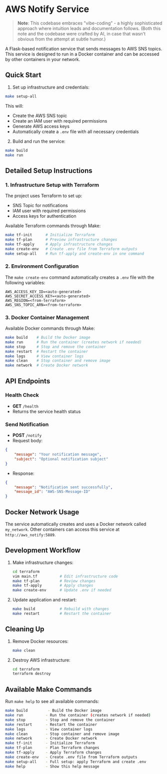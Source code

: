 # AWS Notify Service

> **Note**: This codebase embraces "vibe-coding" - a highly sophisticated approach where intuition leads and documentation follows. (Both this note and the codebase were crafted by AI, in case that wasn't obvious from the attempt at subtle humor.)

A Flask-based notification service that sends messages to AWS SNS topics. This service is designed to run in a Docker container and can be accessed by other containers in your network.

## Quick Start

1. Set up infrastructure and credentials:
```bash
make setup-all
```
This will:
- Create the AWS SNS topic
- Create an IAM user with required permissions
- Generate AWS access keys
- Automatically create a `.env` file with all necessary credentials

2. Build and run the service:
```bash
make build
make run
```

## Detailed Setup Instructions

### 1. Infrastructure Setup with Terraform

The project uses Terraform to set up:
- SNS Topic for notifications
- IAM user with required permissions
- Access keys for authentication

Available Terraform commands through Make:
```bash
make tf-init      # Initialize Terraform
make tf-plan      # Preview infrastructure changes
make tf-apply     # Apply infrastructure changes
make create-env   # Create .env file from Terraform outputs
make setup-all    # Run tf-apply and create-env in one command
```

### 2. Environment Configuration

The `make create-env` command automatically creates a `.env` file with the following variables:
```
AWS_ACCESS_KEY_ID=<auto-generated>
AWS_SECRET_ACCESS_KEY=<auto-generated>
AWS_REGION=<from-terraform>
AWS_SNS_TOPIC_ARN=<from-terraform>
```

### 3. Docker Container Management

Available Docker commands through Make:
```bash
make build    # Build the Docker image
make run      # Run the container (creates network if needed)
make stop     # Stop and remove the container
make restart  # Restart the container
make logs     # View container logs
make clean    # Stop container and remove image
make network  # Create Docker network
```

## API Endpoints

### Health Check
- **GET** `/health`
- Returns the service health status

### Send Notification
- **POST** `/notify`
- Request body:
```json
{
    "message": "Your notification message",
    "subject": "Optional notification subject"
}
```
- Response:
```json
{
    "message": "Notification sent successfully",
    "message_id": "AWS-SNS-Message-ID"
}
```

## Docker Network Usage

The service automatically creates and uses a Docker network called `my_network`. Other containers can access this service at `http://aws_notify:5889`.

## Development Workflow

1. Make infrastructure changes:
   ```bash
   cd terraform
   vim main.tf          # Edit infrastructure code
   make tf-plan         # Review changes
   make tf-apply        # Apply changes
   make create-env      # Update .env if needed
   ```

2. Update application and restart:
   ```bash
   make build           # Rebuild with changes
   make restart         # Restart the container
   ```

## Cleaning Up

1. Remove Docker resources:
   ```bash
   make clean
   ```

2. Destroy AWS infrastructure:
   ```bash
   cd terraform
   terraform destroy
   ```

## Available Make Commands

Run `make help` to see all available commands:
```bash
make build         - Build the Docker image
make run          - Run the container (creates network if needed)
make stop         - Stop and remove the container
make restart      - Restart the container
make logs         - View container logs
make clean        - Stop container and remove image
make network      - Create Docker network
make tf-init      - Initialize Terraform
make tf-plan      - Plan Terraform changes
make tf-apply     - Apply Terraform changes
make create-env   - Create .env file from Terraform outputs
make setup-all    - Full setup: apply Terraform and create .env
make help         - Show this help message
```